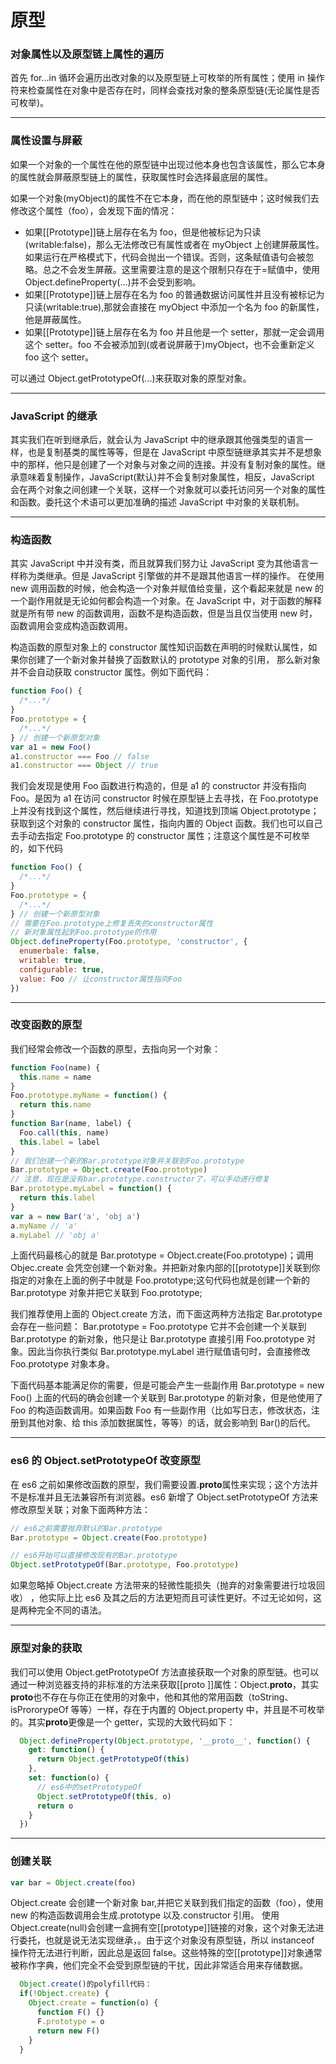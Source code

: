 # 原型

### 对象属性以及原型链上属性的遍历

首先 for...in 循环会遍历出改对象的以及原型链上可枚举的所有属性；使用 in 操作符来检查属性在对象中是否存在时，同样会查找对象的整条原型链(无论属性是否可枚举)。

---

### 属性设置与屏蔽

如果一个对象的一个属性在他的原型链中出现过他本身也包含该属性，那么它本身的属性就会屏蔽原型链上的属性，获取属性时会选择最底层的属性。

如果一个对象(myObject)的属性不在它本身，而在他的原型链中；这时候我们去修改这个属性（foo），会发现下面的情况：

- 如果[[Prototype]]链上层存在名为 foo，但是他被标记为只读(writable:false)，那么无法修改已有属性或者在 myObject 上创建屏蔽属性。如果运行在严格模式下，代码会抛出一个错误。否则，这条赋值语句会被忽略。总之不会发生屏蔽。这里需要注意的是这个限制只存在于=赋值中，使用 Object.defineProperty(...)并不会受到影响。
- 如果[[Prototype]]链上层存在名为 foo 的普通数据访问属性并且没有被标记为只读(writable:true),那就会直接在 myObject 中添加一个名为 foo 的新属性，他是屏蔽属性。
- 如果[[Prototype]]链上层存在名为 foo 并且他是一个 setter，那就一定会调用这个 setter。foo 不会被添加到(或者说屏蔽于)myObject，也不会重新定义 foo 这个 setter。

可以通过 Object.getPrototypeOf(...)来获取对象的原型对象。

---

### JavaScript 的继承

其实我们在听到继承后，就会认为 JavaScript 中的继承跟其他强类型的语言一样，也是复制基类的属性等等，但是在 JavaScript 中原型链继承其实并不是想象中的那样，他只是创建了一个对象与对象之间的连接。并没有复制对象的属性。继承意味着复制操作，JavaScript(默认)并不会复制对象属性，相反，JavaScript 会在两个对象之间创建一个关联，这样一个对象就可以委托访问另一个对象的属性和函数。委托这个术语可以更加准确的描述 JavaScript 中对象的关联机制。

---

### 构造函数

其实 JavaScript 中并没有类，而且就算我们努力让 JavaScript 变为其他语言一样称为类继承。但是 JavaScript 引擎做的并不是跟其他语言一样的操作。
在使用 new 调用函数的时候，他会构造一个对象并赋值给变量，这个看起来就是 new 的一个副作用就是无论如何都会构造一个对象。在 JavaScript 中，对于函数的解释就是所有带 new 的函数调用，函数不是构造函数，但是当且仅当使用 new 时，函数调用会变成构造函数调用。

构造函数的原型对象上的 constructor 属性知识函数在声明的时候默认属性，如果你创建了一个新对象并替换了函数默认的 prototype 对象的引用， 那么新对象并不会自动获取 constructor 属性。例如下面代码：

```js
function Foo() {
  /*...*/
}
Foo.prototype = {
  /*...*/
} // 创建一个新原型对象
var a1 = new Foo()
a1.constructor === Foo // false
a1.constructor === Object // true
```

我们会发现是使用 Foo 函数进行构造的，但是 a1 的 constructor 并没有指向 Foo。是因为 a1 在访问 constructor 时候在原型链上去寻找，在 Foo.prototype 上并没有找到这个属性，然后继续进行寻找，知道找到顶端 Object.prototype；获取到这个对象的 constructor 属性，指向内置的 Object 函数。我们也可以自己去手动去指定 Foo.prototype 的 constructor 属性；注意这个属性是不可枚举的，如下代码

```js
function Foo() {
  /*...*/
}
Foo.prototype = {
  /*...*/
} // 创建一个新原型对象
// 需要在Foo.prototype上修复丢失的constructor属性
// 新对象属性起到Foo.prototype的作用
Object.defineProperty(Foo.prototype, 'constructor', {
  enumerbale: false,
  writable: true,
  configurable: true,
  value: Foo // 让constructor属性指向Foo
})
```

---

### 改变函数的原型

我们经常会修改一个函数的原型，去指向另一个对象：

```js
function Foo(name) {
  this.name = name
}
Foo.prototype.myName = function() {
  return this.name
}
function Bar(name, label) {
  Foo.call(this, name)
  this.label = label
}
// 我们创建一个新的Bar.prototype对象并关联到Foo.prototype
Bar.prototype = Object.create(Foo.prototype)
// 注意，现在是没有bar.prototype.constructor了，可以手动进行修复
Bar.prototype.myLabel = function() {
  return this.label
}
var a = new Bar('a', 'obj a')
a.myName // 'a'
a.myLabel // 'obj a'
```

上面代码最核心的就是 Bar.prototype = Object.create(Foo.prototype)；调用 Objec.create 会凭空创建一个新对象。并把新对象内部的[[prototype]]关联到你指定的对象在上面的例子中就是 Foo.prototype;这句代码也就是创建一个新的 Bar.prototype 对象并把它关联到 Foo.prototype;

我们推荐使用上面的 Object.create 方法，而下面这两种方法指定 Bar.prototype 会存在一些问题：
Bar.prototype = Foo.prototype
它并不会创建一个关联到 Bar.prototype 的新对象，他只是让 Bar.prototype 直接引用 Foo.prototype 对象。因此当你执行类似 Bar.prototype.myLabel 进行赋值语句时，会直接修改 Foo.prototype 对象本身。

下面代码基本能满足你的需要，但是可能会产生一些副作用
Bar.prototype = new Foo()
上面的代码的确会创建一个关联到 Bar.prototype 的新对象，但是他使用了 Foo 的构造函数调用。如果函数 Foo 有一些副作用（比如写日志，修改状态，注册到其他对象、给 this 添加数据属性，等等）的话，就会影响到 Bar()的后代。

---

### es6 的 Object.setPrototypeOf 改变原型

在 es6 之前如果修改函数的原型，我们需要设置.**proto**属性来实现；这个方法并不是标准并且无法兼容所有浏览器。es6 新增了 Object.setPrototypeOf 方法来修改原型关联；对象下面两种方法：

```js
// es6之前需要抛弃默认的Bar.prototype
Bar.prototype = Object.create(Foo.prototype)

// es6开始可以直接修改现有的Bar.prototype
Object.setPrototypeOf(Bar.prototype, Foo.prototype)
```

如果忽略掉 Object.create 方法带来的轻微性能损失（抛弃的对象需要进行垃圾回收）
，他实际上比 es6 及其之后的方法更短而且可读性更好。不过无论如何，这是两种完全不同的语法。

---

### 原型对象的获取

我们可以使用 Object.getPrototypeOf 方法直接获取一个对象的原型链。也可以通过一种浏览器支持的非标准的方法来获取[[proto ]]属性：Object.**proto**，其实**proto**也不存在与你正在使用的对象中，他和其他的常用函数（toString、isPrororypeOf 等等）一样，存在于内置的 Object.property 中，并且是不可枚举的。其实**proto**更像是一个 getter，实现的大致代码如下：

```js
  Object.defineProperty(Object.prototype, '__proto__', function() {
    get: function() {
	  return Object.getPrototypeOf(this)
	},
	set: function(o) {
	  // es6中的setPrototypeOf
	  Object.setPrototypeOf(this, o)
	  return o
	}
  })
```

---

### 创建关联

```js
var bar = Object.create(foo)
```

Object.create 会创建一个新对象 bar,并把它关联到我们指定的函数（foo），使用 new 的构造函数调用会生成.prototype 以及.constructor 引用。
使用 Object.create(null)会创建一盒拥有空[[prototype]]链接的对象，这个对象无法进行委托，也就是说无法实现继承，。由于这个对象没有原型链，所以 instanceof 操作符无法进行判断，因此总是返回 false。这些特殊的空[[prototype]]对象通常被称作字典，他们完全不会受到原型链的干扰，因此非常适合用来存储数据。

```js
  Object.create()的polyfill代码：
  if(!Object.create) {
    Object.create = function(o) {
	  function F() {}
	  F.prototype = o
	  return new F()
	}
  }
```
